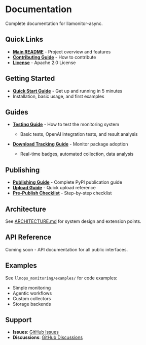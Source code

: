 # Documentation

Complete documentation for llamonitor-async.

## Quick Links

- **[Main README](../README.md)** - Project overview and features
- **[Contributing Guide](../CONTRIBUTING.md)** - How to contribute
- **[License](../LICENSE)** - Apache 2.0 License

## Getting Started

- **[Quick Start Guide](getting-started/QUICKSTART.md)** - Get up and running in 5 minutes
- Installation, basic usage, and first examples

## Guides

- **[Testing Guide](guides/TEST_GUIDE.md)** - How to test the monitoring system
  - Basic tests, OpenAI integration tests, and result analysis

- **[Download Tracking Guide](guides/DOWNLOAD_TRACKING.md)** - Monitor package adoption
  - Real-time badges, automated collection, data analysis

## Publishing

- **[Publishing Guide](publishing/PUBLISH.md)** - Complete PyPI publication guide
- **[Upload Guide](publishing/UPLOAD_GUIDE.md)** - Quick upload reference
- **[Pre-Publish Checklist](publishing/PRE_PUBLISH_CHECKLIST.md)** - Step-by-step checklist

## Architecture

See [ARCHITECTURE.md](../ARCHITECTURE.md) for system design and extension points.

## API Reference

Coming soon - API documentation for all public interfaces.

## Examples

See `llmops_monitoring/examples/` for code examples:
- Simple monitoring
- Agentic workflows
- Custom collectors
- Storage backends

## Support

- **Issues**: [GitHub Issues](https://github.com/guybass/LLMOps_monitoring_async/issues)
- **Discussions**: [GitHub Discussions](https://github.com/guybass/LLMOps_monitoring_async/discussions)
